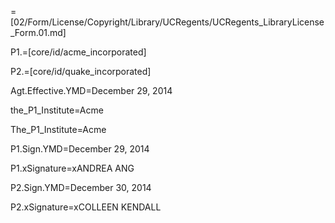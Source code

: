 =[02/Form/License/Copyright/Library/UCRegents/UCRegents_LibraryLicense_Form.01.md]

P1.=[core/id/acme_incorporated]

P2.=[core/id/quake_incorporated]

Agt.Effective.YMD=December 29, 2014

the_P1_Institute=Acme

The_P1_Institute=Acme

P1.Sign.YMD=December 29, 2014

P1.xSignature=xANDREA ANG
  
P2.Sign.YMD=December 30, 2014

P2.xSignature=xCOLLEEN KENDALL
